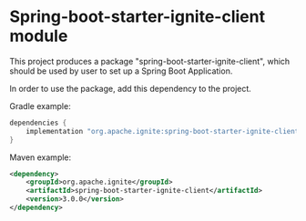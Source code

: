 # Spring-boot-starter-ignite-client module

This project produces a package "spring-boot-starter-ignite-client", which should be used by user to set up a Spring Boot Application.

In order to use the package, add this dependency to the project.

Gradle example:

```groovy
dependencies {
    implementation "org.apache.ignite:spring-boot-starter-ignite-client:3.0.0"
}
```

Maven example:

```xml
<dependency>
    <groupId>org.apache.ignite</groupId>
    <artifactId>spring-boot-starter-ignite-client</artifactId>
    <version>3.0.0</version>
</dependency>
```
